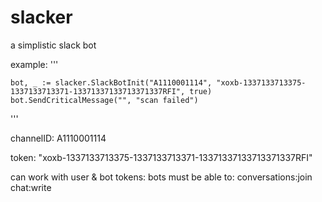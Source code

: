 # slacker
a simplistic slack bot

example:
'''

	bot, _ := slacker.SlackBotInit("A1110001114", "xoxb-1337133713375-1337133713371-13371337133713371337RFI", true)
	bot.SendCriticalMessage("", "scan failed")
'''

channelID:
A1110001114

token:
"xoxb-1337133713375-1337133713371-13371337133713371337RFI"

can work with user & bot tokens:
bots must be able to:
conversations:join
chat:write 



